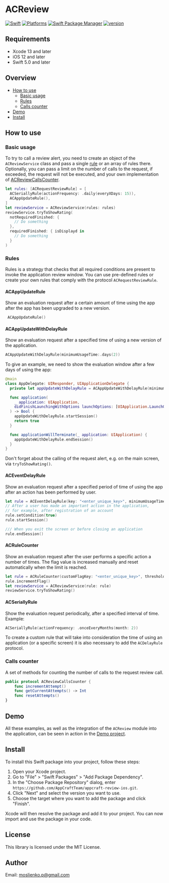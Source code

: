 # ACReview

[![Swift](https://img.shields.io/badge/Swift-5-orange?style=flat-square)](https://img.shields.io/badge/Swift-5-Orange?style=flat-square)
[![Platforms](https://img.shields.io/badge/Platforms-iOS-yellowgreen?style=flat-square)](https://img.shields.io/badge/Platforms-iOS?style=flat-square)
[![Swift Package Manager](https://img.shields.io/badge/Swift_Package_Manager-compatible-orange?style=flat-square)](https://img.shields.io/badge/Swift_Package_Manager-compatible-orange?style=flat-square)
[![version](https://img.shields.io/badge/version-1.0.1-white.svg)](https://semver.org)

## Requirements
- Xcode 13 and later
- iOS 12 and later
- Swift 5.0 and later

## Overview
* [How to use](#how-to-use)
	* [Basic usage](#basic-usage)
	* [Rules](#rules)
	* [Calls counter](#calls-counter)
* [Demo](#demo)
* [Install](#install)

## How to use

### Basic usage
To try to call a review alert, you need to create an object of the `ACReviewService` class and pass a single [rule](#rules) or an array of rules there. Optionally, you can pass a limit on the number of calls to the request, if exceeded, the request will not be executed, and your own implementation of [ACReviewCallsCounter](#review-alert-call-counter).

```swift
let rules: [ACRequestReviewRule] = [
  ACSeriallyRule(actionFrequency: .daily(everyXDays: 15)),
  ACAppUpdateRule(),
]
let reviewService = ACReviewService(rules: rules)
reviewService.tryToShowRating(
  notRequiredFinished: {
    // Do something
  },
  requiredFinished: { isDisplayd in
    // Do something
  }
)
```

### Rules
Rules is a strategy that checks that all required conditions are present to invoke the application review window.
You can use pre-defined rules or create your own rules that comply with the protocol `ACRequestReviewRule`.

#### ACAppUpdateRule
 Show an evaluation request after a certain amount of time using the app after the app has been upgraded to a new version.

```swift
 ACAppUpdateRule()
```

#### ACAppUpdateWithDelayRule
Show an evaluation request after a specified time of using a new version of the application.

```swift
ACAppUpdateWithDelayRule(minimumUsageTime:.days(2))
```

To give an example, we need to show the evaluation window after a few days of using the app:

```swift
@main 
class AppDelegate: UIResponder, UIApplicationDelegate {
  private let appUpdateWithDelayRule = ACAppUpdateWithDelayRule(minimumUsageTime: .days(2))

  func application(
    _ application: UIApplication,
    didFinishLaunchingWithOptions launchOptions: [UIApplication.LaunchOptionsKey: Any]?
  ) -> Bool {
    appUpdateWithDelayRule.startSession()
    return true
  }

  func applicationWillTerminate(_ application: UIApplication) {
    appUpdateWithDelayRule.endSession()
  }
}
```

Don't forget about the calling of the request alert, e.g. on the main screen, via `tryToShowRating()`.

#### ACEventDelayRule
Show an evaluation request after a specified period of time of using the app after an action has been performed by user.

```swift
let rule = ACEventDelayRule(key: "<enter_unique_key>", minimumUsageTime: .hours(3)) 
// After a user has made an important action in the application,
// for example, after registration of an account
rule.setCondition(true)
rule.startSession()

/// When you exit the screen or before closing an application
rule.endSession()
```

#### ACRuleCounter
Show an evaluation request after the user performs a specific action a number of times. The flag value is increased manually and reset automatically when the limit is reached.

```swift
let rule = ACRuleCounter(customFlagKey: "<enter_unique_key>", threshold: 5)
rule.incrementFlag()
let reviewService = ACReviewService(rule: rule)
reviewService.tryToShowRating()
```

#### ACSeriallyRule
Show the evaluation request periodically, after a specified interval of time. Example:

```swift
ACSeriallyRule(actionFrequency: .onceEveryMonths(month: 2))
```

To create a custom rule that will take into consideration the time of using an application (or a specific screen) it is also necessary to add the `ACDelayRule` protocol.

### Calls counter
A set of methods for counting the number of calls to the request review call.

```swift
public protocol ACReviewCallsCounter {
    func incrementAttempt()
    func getCurrentAttempts() -> Int
    func resetAttempts()
}
```

## Demo
All these examples, as well as the integration of the `ACReview` module into the application, can be seen in action in the [Demo project](/Demo).

## Install
To install this Swift package into your project, follow these steps:

1. Open your Xcode project.
2. Go to "File" > "Swift Packages" > "Add Package Dependency".
3. In the "Choose Package Repository" dialog, enter `https://github.com/AppCraftTeam/appcraft-review-ios.git`.
4. Click "Next" and select the version you want to use.
5. Choose the target where you want to add the package and click "Finish".

Xcode will then resolve the package and add it to your project. You can now import and use the package in your code.

## License
This library is licensed under the MIT License.

## Author
Email: <moslienko.p@gmail.com>
